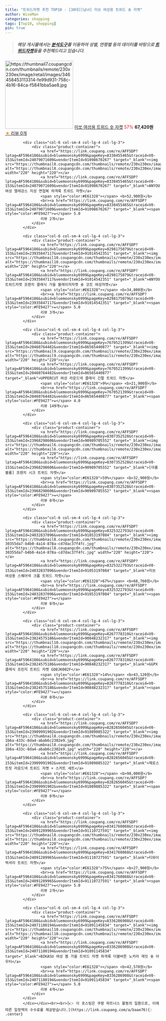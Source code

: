 ```yaml
---
title: "트위드자켓 추천 TOP10 - [30대][남녀] 미쏘 여성용 트위드 숏 자켓"
author: WiseMan
categories: shopping
tags: [Top10, shopping]
pin: true
---
```


> ##### 해당 게시물에서는 [**분석도구**](https://itemscout.io/)를 이용하여 **성별**, **연령별** 등의 데이터를 바탕으로 [**트위드자켓**](https://link.coupang.com/a/baae76)들을 추천해드리고 있습니다.
<div class="container"><div class="row">
            <div class="col-6 col-sm-4 col-lg-4 col-lg-3">
                <div class="product-container">
                    <a href="https://link.coupang.com/re/AFFSDP?lptag=AF5964186&subid=bluemoonsky6999&pageKey=8325322754&traceid=V0-153&itemId=24032836950&vendorItemId=91053196929" target="_blank"><img src="https://thumbnail7.coupangcdn.com/thumbnails/remote/230x230ex/image/retail/images/346458453113314-fe99d931-758c-4b16-84ca-f5841bba5ae8.jpg" alt="https://thumbnail7.coupangcdn.com/thumbnails/remote/230x230ex/image/retail/images/346458453113314-fe99d931-758c-4b16-84ca-f5841bba5ae8.jpg" width="220" height="220"></a>
                    <a href="https://link.coupang.com/re/AFFSDP?lptag=AF5964186&subid=bluemoonsky6999&pageKey=8325322754&traceid=V0-153&itemId=24032836950&vendorItemId=91053196929" target="_blank">미쏘 여성용 트위드 숏 자켓</a>
                    <span style="color:#E61328">57%</span> <b>67,420원</b>
                    <br><a href="https://link.coupang.com/re/AFFSDP?lptag=AF5964186&subid=bluemoonsky6999&pageKey=8325322754&traceid=V0-153&itemId=24032836950&vendorItemId=91053196929" target="_blank"><span style="color:#FE9427">★</span> 
                    리뷰 0개</a>
                </div>
            </div>
            
            <div class="col-6 col-sm-4 col-lg-4 col-lg-3">
                <div class="product-container">
                    <a href="https://link.coupang.com/re/AFFSDP?lptag=AF5964186&subid=bluemoonsky6999&pageKey=8338455465&traceid=V0-153&itemId=24079071609&vendorItemId=91098670267" target="_blank"><img src="https://thumbnail8.coupangcdn.com/thumbnails/remote/230x230ex/image/vendor_inventory/eed4/7c9c77e814ca453409759f98f8c34c93e59a236d33e91fe85e8aa8a72b56.jpg" alt="https://thumbnail8.coupangcdn.com/thumbnails/remote/230x230ex/image/vendor_inventory/eed4/7c9c77e814ca453409759f98f8c34c93e59a236d33e91fe85e8aa8a72b56.jpg" width="220" height="220"></a>
                    <a href="https://link.coupang.com/re/AFFSDP?lptag=AF5964186&subid=bluemoonsky6999&pageKey=8338455465&traceid=V0-153&itemId=24079071609&vendorItemId=91098670267" target="_blank">ANYOU 여성 엘레강스 지성 면접복 하객룩 트위드 자켓</a>
                    <span style="color:#E61328"></span> <b>52,900원</b>
                    <br><a href="https://link.coupang.com/re/AFFSDP?lptag=AF5964186&subid=bluemoonsky6999&pageKey=8338455465&traceid=V0-153&itemId=24079071609&vendorItemId=91098670267" target="_blank"><span style="color:#FE9427">★</span> 5.0
                    리뷰 2개</a>
                </div>
            </div>
            
            <div class="col-6 col-sm-4 col-lg-4 col-lg-3">
                <div class="product-container">
                    <a href="https://link.coupang.com/re/AFFSDP?lptag=AF5964186&subid=bluemoonsky6999&pageKey=8298175079&traceid=V0-153&itemId=23935847117&vendorItemId=91014542351" target="_blank"><img src="https://thumbnail10.coupangcdn.com/thumbnails/remote/230x230ex/image/vendor_inventory/995c/60fc0439d2f32386690a0d182ab21e56bd13e41b426db78c24bca237d872.jpg" alt="https://thumbnail10.coupangcdn.com/thumbnails/remote/230x230ex/image/vendor_inventory/995c/60fc0439d2f32386690a0d182ab21e56bd13e41b426db78c24bca237d872.jpg" width="220" height="220"></a>
                    <a href="https://link.coupang.com/re/AFFSDP?lptag=AF5964186&subid=bluemoonsky6999&pageKey=8298175079&traceid=V0-153&itemId=23935847117&vendorItemId=91014542351" target="_blank">ANYOU 트위드자켓 프렌치 클래식 가을 블레이저자켓 숏 코트 여성자켓</a>
                    <span style="color:#E61328"></span> <b>34,800원</b>
                    <br><a href="https://link.coupang.com/re/AFFSDP?lptag=AF5964186&subid=bluemoonsky6999&pageKey=8298175079&traceid=V0-153&itemId=23935847117&vendorItemId=91014542351" target="_blank"><span style="color:#FE9427">★</span> 5.0
                    리뷰 3개</a>
                </div>
            </div>
            
            <div class="col-6 col-sm-4 col-lg-4 col-lg-3">
                <div class="product-container">
                    <a href="https://link.coupang.com/re/AFFSDP?lptag=AF5964186&subid=bluemoonsky6999&pageKey=7670521399&traceid=V0-153&itemId=20460764482&vendorItemId=86565440877" target="_blank"><img src="https://thumbnail9.coupangcdn.com/thumbnails/remote/230x230ex/image/vendor_inventory/f3f1/194e2894021e3a8be35101bde9f314fc7dcce07628f78bfb9f3b50f442c0.jpg" alt="https://thumbnail9.coupangcdn.com/thumbnails/remote/230x230ex/image/vendor_inventory/f3f1/194e2894021e3a8be35101bde9f314fc7dcce07628f78bfb9f3b50f442c0.jpg" width="220" height="220"></a>
                    <a href="https://link.coupang.com/re/AFFSDP?lptag=AF5964186&subid=bluemoonsky6999&pageKey=7670521399&traceid=V0-153&itemId=20460764482&vendorItemId=86565440877" target="_blank">UPPERCUT 여성 라운드넥 클래식 긴팔 트위드 자켓</a>
                    <span style="color:#E61328">9%</span> <b>21,900원</b>
                    <br><a href="https://link.coupang.com/re/AFFSDP?lptag=AF5964186&subid=bluemoonsky6999&pageKey=7670521399&traceid=V0-153&itemId=20460764482&vendorItemId=86565440877" target="_blank"><span style="color:#FE9427">★</span> 4.0
                    리뷰 149개</a>
                </div>
            </div>
            
            <div class="col-6 col-sm-4 col-lg-4 col-lg-3">
                <div class="product-container">
                    <a href="https://link.coupang.com/re/AFFSDP?lptag=AF5964186&subid=bluemoonsky6999&pageKey=8307352528&traceid=V0-153&itemId=23968298606&vendorItemId=90989705552" target="_blank"><img src="https://thumbnail6.coupangcdn.com/thumbnails/remote/230x230ex/image/vendor_inventory/2bed/fcc266e61d8828e5b0505db657de924d3369efee8d034c626ad955b4479c.jpg" alt="https://thumbnail6.coupangcdn.com/thumbnails/remote/230x230ex/image/vendor_inventory/2bed/fcc266e61d8828e5b0505db657de924d3369efee8d034c626ad955b4479c.jpg" width="220" height="220"></a>
                    <a href="https://link.coupang.com/re/AFFSDP?lptag=AF5964186&subid=bluemoonsky6999&pageKey=8307352528&traceid=V0-153&itemId=23968298606&vendorItemId=90989705552" target="_blank">[아롬블룸] 프렌치 시크 트위드 자켓</a>
                    <span style="color:#E61328">59%</span> <b>32,900원</b>
                    <br><a href="https://link.coupang.com/re/AFFSDP?lptag=AF5964186&subid=bluemoonsky6999&pageKey=8307352528&traceid=V0-153&itemId=23968298606&vendorItemId=90989705552" target="_blank"><span style="color:#FE9427">★</span> 
                    리뷰 0개</a>
                </div>
            </div>
            
            <div class="col-6 col-sm-4 col-lg-4 col-lg-3">
                <div class="product-container">
                    <a href="https://link.coupang.com/re/AFFSDP?lptag=AF5964186&subid=bluemoonsky6999&pageKey=8325322793&traceid=V0-153&itemId=24032837096&vendorItemId=91053197084" target="_blank"><img src="https://thumbnail8.coupangcdn.com/thumbnails/remote/230x230ex/image/retail/images/351849355085458-30355da7-b4b0-4a14-878a-cd7dac37f4fc.jpg" alt="https://thumbnail8.coupangcdn.com/thumbnails/remote/230x230ex/image/retail/images/351849355085458-30355da7-b4b0-4a14-878a-cd7dac37f4fc.jpg" width="220" height="220"></a>
                    <a href="https://link.coupang.com/re/AFFSDP?lptag=AF5964186&subid=bluemoonsky6999&pageKey=8325322793&traceid=V0-153&itemId=24032837096&vendorItemId=91053197084" target="_blank">미쏘 여성용 스퀘어넥 크롭 트위드 자켓</a>
                    <span style="color:#E61328">67%</span> <b>68,760원</b>
                    <br><a href="https://link.coupang.com/re/AFFSDP?lptag=AF5964186&subid=bluemoonsky6999&pageKey=8325322793&traceid=V0-153&itemId=24032837096&vendorItemId=91053197084" target="_blank"><span style="color:#FE9427">★</span> 
                    리뷰 0개</a>
                </div>
            </div>
            
            <div class="col-6 col-sm-4 col-lg-4 col-lg-3">
                <div class="product-container">
                    <a href="https://link.coupang.com/re/AFFSDP?lptag=AF5964186&subid=bluemoonsky6999&pageKey=8267778310&traceid=V0-153&itemId=23824575186&vendorItemId=90848232317" target="_blank"><img src="https://thumbnail10.coupangcdn.com/thumbnails/remote/230x230ex/image/vendor_inventory/f915/6a926f9a4756edab37846d6c40d998b449c73ce7c52767455b3c67c0093c.jpg" alt="https://thumbnail10.coupangcdn.com/thumbnails/remote/230x230ex/image/vendor_inventory/f915/6a926f9a4756edab37846d6c40d998b449c73ce7c52767455b3c67c0093c.jpg" width="220" height="220"></a>
                    <a href="https://link.coupang.com/re/AFFSDP?lptag=AF5964186&subid=bluemoonsky6999&pageKey=8267778310&traceid=V0-153&itemId=23824575186&vendorItemId=90848232317" target="_blank">GGPX 클래식 프린지 트위드 자켓 GO8JK002F</a>
                    <span style="color:#E61328">14%</span> <b>43,120원</b>
                    <br><a href="https://link.coupang.com/re/AFFSDP?lptag=AF5964186&subid=bluemoonsky6999&pageKey=8267778310&traceid=V0-153&itemId=23824575186&vendorItemId=90848232317" target="_blank"><span style="color:#FE9427">★</span> 
                    리뷰 0개</a>
                </div>
            </div>
            
            <div class="col-6 col-sm-4 col-lg-4 col-lg-3">
                <div class="product-container">
                    <a href="https://link.coupang.com/re/AFFSDP?lptag=AF5964186&subid=bluemoonsky6999&pageKey=8282656045&traceid=V0-153&itemId=23909991902&vendorItemId=91089885322" target="_blank"><img src="https://thumbnail8.coupangcdn.com/thumbnails/remote/230x230ex/image/retail/images/2024/09/10/14/5/3ec0e2d9-1b6a-433c-8da4-abab6c2302e9.jpg" alt="https://thumbnail8.coupangcdn.com/thumbnails/remote/230x230ex/image/retail/images/2024/09/10/14/5/3ec0e2d9-1b6a-433c-8da4-abab6c2302e9.jpg" width="220" height="220"></a>
                    <a href="https://link.coupang.com/re/AFFSDP?lptag=AF5964186&subid=bluemoonsky6999&pageKey=8282656045&traceid=V0-153&itemId=23909991902&vendorItemId=91089885322" target="_blank">제로스트릿 라운드넥 트위드 자켓 + 스커트 세트</a>
                    <span style="color:#E61328"></span> <b>98,000원</b>
                    <br><a href="https://link.coupang.com/re/AFFSDP?lptag=AF5964186&subid=bluemoonsky6999&pageKey=8282656045&traceid=V0-153&itemId=23909991902&vendorItemId=91089885322" target="_blank"><span style="color:#FE9427">★</span> 
                    리뷰 0개</a>
                </div>
            </div>
            
            <div class="col-6 col-sm-4 col-lg-4 col-lg-3">
                <div class="product-container">
                    <a href="https://link.coupang.com/re/AFFSDP?lptag=AF5964186&subid=bluemoonsky6999&pageKey=8341760868&traceid=V0-153&itemId=24091289965&vendorItemId=91110727591" target="_blank"><img src="https://thumbnail8.coupangcdn.com/thumbnails/remote/230x230ex/image/vendor_inventory/dce3/bcf4747b82317b247863c9bc4746446a1676417e14309bdee76a460b08d9.jpg" alt="https://thumbnail8.coupangcdn.com/thumbnails/remote/230x230ex/image/vendor_inventory/dce3/bcf4747b82317b247863c9bc4746446a1676417e14309bdee76a460b08d9.jpg" width="220" height="220"></a>
                    <a href="https://link.coupang.com/re/AFFSDP?lptag=AF5964186&subid=bluemoonsky6999&pageKey=8341760868&traceid=V0-153&itemId=24091289965&vendorItemId=91110727591" target="_blank">티와이 력셔리 트위드 자켓</a>
                    <span style="color:#E61328">75%</span> <b>27,900원</b>
                    <br><a href="https://link.coupang.com/re/AFFSDP?lptag=AF5964186&subid=bluemoonsky6999&pageKey=8341760868&traceid=V0-153&itemId=24091289965&vendorItemId=91110727591" target="_blank"><span style="color:#FE9427">★</span> 5.0
                    리뷰 2개</a>
                </div>
            </div>
            
            <div class="col-6 col-sm-4 col-lg-4 col-lg-3">
                <div class="product-container">
                    <a href="https://link.coupang.com/re/AFFSDP?lptag=AF5964186&subid=bluemoonsky6999&pageKey=8336286908&traceid=V0-153&itemId=24071180194&vendorItemId=91091145834" target="_blank"><img src="https://thumbnail10.coupangcdn.com/thumbnails/remote/230x230ex/image/vendor_inventory/6d6f/b528abf2d593a6f132ce653358061372f59b1d578c98a82086ef49f21753.jpg" alt="https://thumbnail10.coupangcdn.com/thumbnails/remote/230x230ex/image/vendor_inventory/6d6f/b528abf2d593a6f132ce653358061372f59b1d578c98a82086ef49f21753.jpg" width="220" height="220"></a>
                    <a href="https://link.coupang.com/re/AFFSDP?lptag=AF5964186&subid=bluemoonsky6999&pageKey=8336286908&traceid=V0-153&itemId=24071180194&vendorItemId=91091145834" target="_blank">BIKASU 여성 봄 가을 트위드 자켓 하객룩 더블버튼 노카라 재킷 숏 아우터</a>
                    <span style="color:#E61328"></span> <b>42,570원</b>
                    <br><a href="https://link.coupang.com/re/AFFSDP?lptag=AF5964186&subid=bluemoonsky6999&pageKey=8336286908&traceid=V0-153&itemId=24071180194&vendorItemId=91091145834" target="_blank"><span style="color:#FE9427">★</span> 5.0
                    리뷰 4개</a>
                </div>
            </div>
            </div></div><br><br>[👉 이 포스팅은 쿠팡 파트너스 활동의 일환으로, 이에 따른 일정액의 수수료를 제공받습니다.](https://link.coupang.com/a/baae76){: .center}